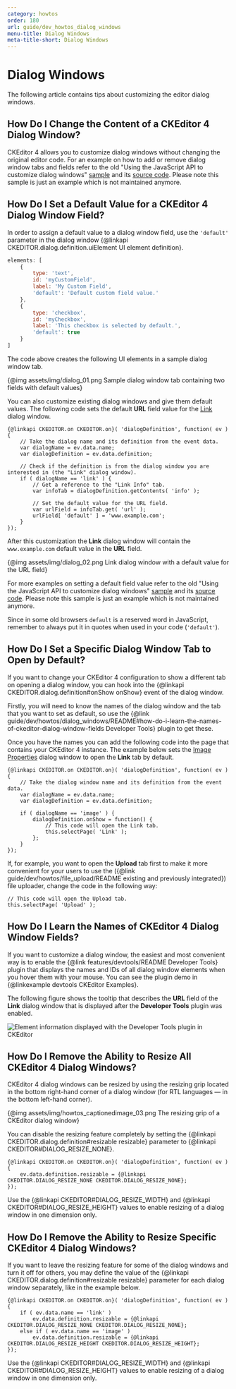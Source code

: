 ```yaml
---
category: howtos
order: 180
url: guide/dev_howtos_dialog_windows
menu-title: Dialog Windows
meta-title-short: Dialog Windows
---
```

<!--
Copyright (c) 2003-2020, CKSource - Frederico Knabben. All rights reserved.
For licensing, see LICENSE.md.
-->

# Dialog Windows

The following article contains tips about customizing the editor dialog windows.


## How Do I Change the Content of a CKEditor 4 Dialog Window?

CKEditor 4 allows you to customize dialog windows without changing the original editor code. For an example on how to add or remove dialog window tabs and fields refer to the old "Using the JavaScript API to customize dialog windows" [sample](http://nightly.ckeditor.com/standard/samples/old/dialog/dialog.html) and its [source code](https://github.com/ckeditor/ckeditor4/blob/master/plugins/dialog/samples/dialog.html). Please note this sample is just an example which is not maintained anymore.

## How Do I Set a Default Value for a CKEditor 4 Dialog Window Field?

In order to assign a default value to a dialog window field, use the `'default'` parameter in the dialog window {@linkapi CKEDITOR.dialog.definition.uiElement UI element definition}.

```js
elements: [
	{
		type: 'text',
		id: 'myCustomField',
		label: 'My Custom Field',
		'default': 'Default custom field value.'
	},
	{
		type: 'checkbox',
		id: 'myCheckbox',
		label: 'This checkbox is selected by default.',
		'default': true
	}
]
```

The code above creates the following UI elements in a sample dialog window tab.

{@img assets/img/dialog_01.png Sample dialog window tab containing two fields with default values}

You can also customize existing dialog windows and give them default values. The following code sets the default **URL** field value for the [Link](https://ckeditor.com/cke4/addon/link) dialog window.

	{@linkapi CKEDITOR.on CKEDITOR.on}( 'dialogDefinition', function( ev ) {
		// Take the dialog name and its definition from the event data.
		var dialogName = ev.data.name;
		var dialogDefinition = ev.data.definition;

		// Check if the definition is from the dialog window you are interested in (the "Link" dialog window).
		if ( dialogName == 'link' ) {
			// Get a reference to the "Link Info" tab.
			var infoTab = dialogDefinition.getContents( 'info' );

			// Set the default value for the URL field.
			var urlField = infoTab.get( 'url' );
			urlField[ 'default' ] = 'www.example.com';
		}
	});

After this customization the **Link** dialog window will contain the `www.example.com` default value in the **URL** field.

{@img assets/img/dialog_02.png Link dialog window with a default value for the URL field}

For more examples on setting a default field value refer to the old "Using the JavaScript API to customize dialog windows" [sample](http://nightly.ckeditor.com/standard/samples/old/dialog/dialog.html) and its [source code](https://github.com/ckeditor/ckeditor4/blob/master/plugins/dialog/samples/dialog.html). Please note this sample is just an example which is not maintained anymore.

<info-box hint=""> Since in some old browsers <code>default</code> is a reserved word in JavaScript, remember to always put it in quotes when used in your code (<code>'default'</code>).
</info-box>


## How Do I Set a Specific Dialog Window Tab to Open by Default?

If you want to change your CKEditor 4 configuration to show a different tab on opening a dialog window, you can hook into the {@linkapi CKEDITOR.dialog.definition#onShow onShow} event of the dialog window.

Firstly, you will need to know the names of the dialog window and the tab that you want to set as default, so use the {@link guide/dev/howtos/dialog_windows/README#how-do-i-learn-the-names-of-ckeditor-dialog-window-fields Developer Tools} plugin to get these.

Once you have the names you can add the following code into the page that contains your CKEditor 4 instance. The example below sets the [Image Properties](https://ckeditor.com/cke4/addon/image) dialog window to open the **Link** tab by default.

	{@linkapi CKEDITOR.on CKEDITOR.on}( 'dialogDefinition', function( ev ) {
		// Take the dialog window name and its definition from the event data.
		var dialogName = ev.data.name;
		var dialogDefinition = ev.data.definition;

		if ( dialogName == 'image' ) {
			dialogDefinition.onShow = function() {
				// This code will open the Link tab.
				this.selectPage( 'Link' );
			};
		}
	});

If, for example, you want to open the **Upload** tab first to make it more convenient for your users to use the ({@link guide/dev/howtos/file_upload/README existing and previously integrated}) file uploader, change the code in the following way:

	// This code will open the Upload tab.
	this.selectPage( 'Upload' );


## How Do I Learn the Names of CKEditor 4 Dialog Window Fields?

If you want to customize a dialog window, the easiest and most convenient way is to enable the {@link features/devtools/README Developer Tools} plugin that displays the names and IDs of all dialog window elements when you hover them with your mouse. You can see the plugin demo in {@linkexample devtools CKEditor Examples}.

The following figure shows the tooltip that describes the **URL** field of the **Link** dialog window that is displayed after the **Developer Tools** plugin was enabled.

<img src="%BASE_PATH%/assets/img/devtools_01.png" alt="Element information displayed with the Developer Tools plugin in CKEditor">


## How Do I Remove the Ability to Resize All CKEditor 4 Dialog Windows?

CKEditor 4 dialog windows can be resized by using the resizing grip located in the bottom right-hand corner of a dialog window (for RTL languages — in the bottom left-hand corner).

{@img assets/img/howtos_captionedimage_03.png The resizing grip of a CKEditor dialog window}

You can disable the resizing feature completely by setting the {@linkapi CKEDITOR.dialog.definition#resizable resizable} parameter to  {@linkapi CKEDITOR#DIALOG_RESIZE_NONE}.

	{@linkapi CKEDITOR.on CKEDITOR.on}( 'dialogDefinition', function( ev ) {
		ev.data.definition.resizable = {@linkapi CKEDITOR.DIALOG_RESIZE_NONE CKEDITOR.DIALOG_RESIZE_NONE};
	});

Use the {@linkapi CKEDITOR#DIALOG_RESIZE_WIDTH} and {@linkapi CKEDITOR#DIALOG_RESIZE_HEIGHT} values to enable resizing of a dialog window in one dimension only.


## How Do I Remove the Ability to Resize Specific CKEditor 4 Dialog Windows?

If you want to leave the resizing feature for some of the dialog windows and turn it off for others, you may define the value of the {@linkapi CKEDITOR.dialog.definition#resizable resizable} parameter for each dialog window separately, like in the example below.

	{@linkapi CKEDITOR.on CKEDITOR.on}( 'dialogDefinition', function( ev ) {
		if ( ev.data.name == 'link' )
			ev.data.definition.resizable = {@linkapi CKEDITOR.DIALOG_RESIZE_NONE CKEDITOR.DIALOG_RESIZE_NONE};
		else if ( ev.data.name == 'image' )
			ev.data.definition.resizable = {@linkapi CKEDITOR.DIALOG_RESIZE_HEIGHT CKEDITOR.DIALOG_RESIZE_HEIGHT};
	});

Use the {@linkapi CKEDITOR#DIALOG_RESIZE_WIDTH} and {@linkapi CKEDITOR#DIALOG_RESIZE_HEIGHT} values to enable resizing of a dialog window in one dimension only.
